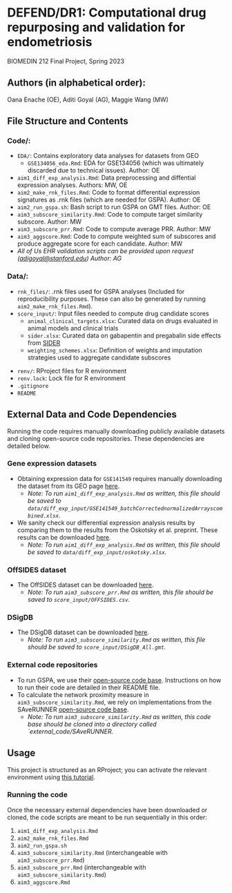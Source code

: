 # DEFEND/DR1: Computational drug repurposing and validation for endometriosis

BIOMEDIN 212 Final Project, Spring 2023

## Authors (in alphabetical order): 

Oana Enache (OE), Aditi Goyal (AG), Maggie Wang (MW)

## File Structure and Contents
### Code/: 
  - `EDA/`: Contains exploratory data analyses for datasets from GEO 
     - `GSE134056_eda.Rmd`: EDA for GSE134056 (which was ultimately discarded due to technical issues). Author: OE
  - `aim1_diff_exp_analysis.Rmd`: Data preprocessing and diffential expression analyses. Authors: MW, OE 
  - `aim2_make_rnk_files.Rmd`: Code to format differential expression signatures as .rnk files (which are needed for GSPA). Author: OE
  - `aim2_run_gspa.sh`: Bash script to run GSPA on GMT files. Author: OE
  - `aim3_subscore_similarity.Rmd`: Code to compute target similarity subscore. Author: MW
  - `aim3_subscore_prr.Rmd`: Code to compute average PRR. Author: MW
  - `aim3_aggscore.Rmd`: Code to compute weighted sum of subscores and produce aggregate score for each candidate. Author: MW
  - *All of Us EHR validation scripts can be provided upon request (adigoyal@stanford.edu) Author: AG*
### Data/: 
  - `rnk_files/`: .rnk files used for GSPA analyses (Included for reproducibility purposes. These can also be generated by running `aim2_make_rnk_files.Rmd`).
  - `score_input/`: Input files needed to compute drug candidate scores
    -   `animal_clinical_targets.xlsx`: Curated data on drugs evaluated in animal models and clinical trials
    -   `sider.xlsx`: Curated data on gabapentin and pregabalin side effects from [SIDER]([url](http://sideeffects.embl.de/)) 
    -   `weighting_schemes.xlsx`: Definition of weights and imputation strategies used to aggregate candidate subscores
* `renv/`: RProject files for R environment 
* `renv.lock`: Lock file for R environment 
* `.gitignore`
* `README` 

## External Data and Code Dependencies
Running the code requires manually downloading publicly available datasets and cloning open-source code repositories. These dependencies are detailed below.
### Gene expression datasets
- Obtaining expression data for `GSE141549` requires manually downloading the dataset from its GEO page [here](https://www.ncbi.nlm.nih.gov/geo/query/acc.cgi?acc=GSE141549). 
  - *Note: To run `aim1_diff_exp_analysis.Rmd` as written, this file should be saved to  `data/diff_exp_input/GSE141549_batchCorrectednormalizedArrayscombined.xlsx`.*
- We sanity check our differential expression analysis results by comparing them to the results from the Oskotsky et al. preprint. These results can be downloaded [here](https://www.medrxiv.org/content/medrxiv/early/2022/12/21/2022.12.20.22283736/DC2/embed/media-2.xlsx?download=true). 
  - *Note: To run `aim1_diff_exp_analysis.Rmd` as written, this file should be saved to  `data/diff_exp_input/oskotsky.xlsx`.* 
### OffSIDES dataset
- The OffSIDES dataset can be downloaded [here](https://tatonettilab.org/resources/nsides/). 
  - *Note: To run `aim3_subscore_prr.Rmd` as written, this file should be saved to `score_input/OFFSIDES.csv`.*
### DSigDB
- The DSigDB dataset can be downloaded [here](http://dsigdb.tanlab.org/Downloads/DSigDB_All.gmt). 
  - *Note: To run `aim3_subscore_similarity.Rmd` as written, this file should be saved to `score_input/DSigDB_All.gmt`.*
### External code repositories
- To run GSPA, we use their [open-source code base](https://github.com/henrycousins/gspa/tree/main). Instructions on how to run their code are detailed in their README file.
- To calculate the network proximity measure in `aim3_subscore_similarity.Rmd`, we rely on implementations from the SAveRUNNER [open-source code base](https://github.com/sportingCode/SAveRUNNER). 
  - *Note: To run `aim3_subscore_similarity.Rmd` as written, this code base should be cloned into a directory called `external_code/SAveRUNNER.*

## Usage
This project is structured as an RProject; you can activate the relevant environment using [this tutorial](https://rstudio.github.io/renv/articles/renv.html). 

### Running the code
Once the necessary external dependencies have been downloaded or cloned, the code scripts are meant to be run sequentially in this order:
1. `aim1_diff_exp_analysis.Rmd`
2. `aim2_make_rnk_files.Rmd`
3. `aim2_run_gspa.sh`
4. `aim3_subscore_similarity.Rmd` (interchangeable with `aim3_subscore_prr.Rmd`)
5. `aim3_subscore_prr.Rmd` (interchangeable with `aim3_subscore_similarity.Rmd`)
6. `aim3_aggscore.Rmd`
